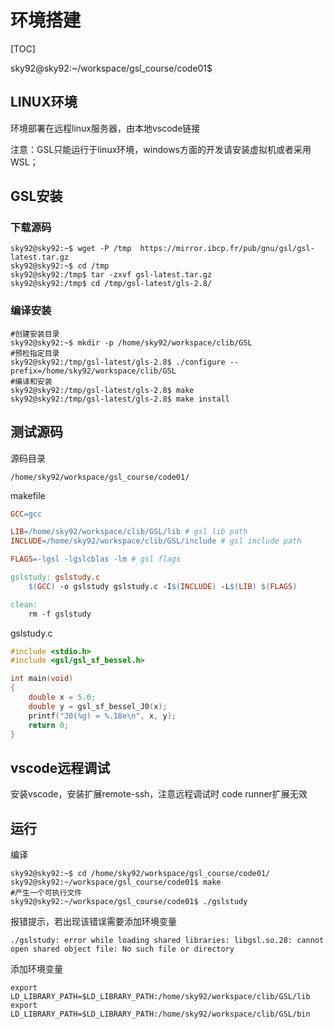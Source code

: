 # 环境搭建

[TOC]

sky92@sky92:~/workspace/gsl_course/code01$  

## LINUX环境

环境部署在远程linux服务器，由本地vscode链接

注意：GSL只能运行于linux环境，windows方面的开发请安装虚拟机或者采用WSL；

## GSL安装

### 下载源码

```shell
sky92@sky92:~$ wget -P /tmp  https://mirror.ibcp.fr/pub/gnu/gsl/gsl-latest.tar.gz
sky92@sky92:~$ cd /tmp
sky92@sky92:/tmp$ tar -zxvf gsl-latest.tar.gz
sky92@sky92:/tmp$ cd /tmp/gsl-latest/gls-2.8/
```

### 编译安装

```shell
#创建安装目录
sky92@sky92:~$ mkdir -p /home/sky92/workspace/clib/GSL 
#预检指定目录
sky92@sky92:/tmp/gsl-latest/gls-2.8$ ./configure --prefix=/home/sky92/workspace/clib/GSL 
#编译和安装
sky92@sky92:/tmp/gsl-latest/gls-2.8$ make
sky92@sky92:/tmp/gsl-latest/gls-2.8$ make install
```

 

## 测试源码

源码目录

```shell
/home/sky92/workspace/gsl_course/code01/
```

makefile

```makefile
GCC=gcc 

LIB=/home/sky92/workspace/clib/GSL/lib # gsl lib path
INCLUDE=/home/sky92/workspace/clib/GSL/include # gsl include path

FLAGS=-lgsl -lgslcblas -lm # gsl flags

gslstudy: gslstudy.c
	$(GCC) -o gslstudy gslstudy.c -I$(INCLUDE) -L$(LIB) $(FLAGS)

clean:
	rm -f gslstudy

```

gslstudy.c

```C
#include <stdio.h>
#include <gsl/gsl_sf_bessel.h>

int main(void)
{
    double x = 5.0;
    double y = gsl_sf_bessel_J0(x);
    printf("J0(%g) = %.18e\n", x, y);
    return 0;
}
```

## vscode远程调试

安装vscode，安装扩展remote-ssh，注意远程调试时 code runner扩展无效

## 运行

编译

```shell
sky92@sky92:~$ cd /home/sky92/workspace/gsl_course/code01/
sky92@sky92:~/workspace/gsl_course/code01$ make
#产生一个可执行文件
sky92@sky92:~/workspace/gsl_course/code01$ ./gslstudy
```

报错提示，若出现该错误需要添加环境变量

```SHELL
./gslstudy: error while loading shared libraries: libgsl.so.28: cannot open shared object file: No such file or directory
```

添加环境变量

```SHELL
export LD_LIBRARY_PATH=$LD_LIBRARY_PATH:/home/sky92/workspace/clib/GSL/lib
export LD_LIBRARY_PATH=$LD_LIBRARY_PATH:/home/sky92/workspace/clib/GSL/bin
```

